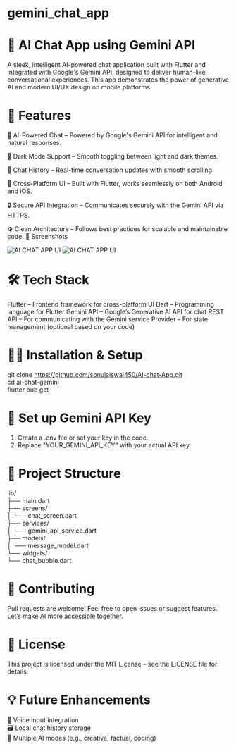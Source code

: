 # gemini_chat_app
# 🤖 AI Chat App using Gemini API
  A sleek, intelligent AI-powered chat application built with Flutter and integrated with Google's Gemini API, designed to deliver human-like conversational experiences. This app demonstrates the power of 
  generative AI and modern UI/UX design on mobile platforms.

# 📱 Features
 🧠 AI-Powered Chat – Powered by Google's Gemini API for intelligent and natural responses.

 🌙 Dark Mode Support – Smooth toggling between light and dark themes.

 💬 Chat History – Real-time conversation updates with smooth scrolling.

 📱 Cross-Platform UI – Built with Flutter, works seamlessly on both Android and iOS.

 🔒 Secure API Integration – Communicates securely with the Gemini API via HTTPS.

 ⚙️ Clean Architecture – Follows best practices for scalable and maintainable code.
🚀 Screenshots

![AI CHAT APP UI](https://github.com/sonujaiswal450/Random_username_generator/blob/main/Screenshot%202025-01-19%20131156.png)
![AI CHAT APP UI](https://github.com/sonujaiswal450/Random_username_generator/blob/main/Screenshot%202025-01-19%20131300.png)

# 🛠️ Tech Stack
 Flutter – Frontend framework for cross-platform UI
 Dart – Programming language for Flutter
 Gemini API – Google’s Generative AI API for chat
 REST API – For communicating with the Gemini service
 Provider – For state management (optional based on your code)

# 🧑‍💻 Installation & Setup <br>
  git clone https://github.com/sonujaiswal450/AI-chat-App.git<br>
  cd ai-chat-gemini<br>
  flutter pub get
# 🔑 Set up Gemini API Key
  1. Create a .env file or set your key in the code.
  2. Replace "YOUR_GEMINI_API_KEY" with your actual API key.
# 📂 Project Structure
 lib/<br>
├── main.dart<br>
├── screens/<br>
│   └── chat_screen.dart<br>
├── services/<br>
│   └── gemini_api_service.dart<br>
├── models/<br>
│   └── message_model.dart<br>
└── widgets/<br>
    └── chat_bubble.dart
# 🤝 Contributing
  Pull requests are welcome! Feel free to open issues or suggest features. Let’s make AI more accessible together.

# 📄 License
  This project is licensed under the MIT License – see the LICENSE file for details.

# 💡 Future Enhancements
  🎤 Voice input integration<br>
  🗃️ Local chat history storage<br>
  🧠 Multiple AI modes (e.g., creative, factual, coding)
